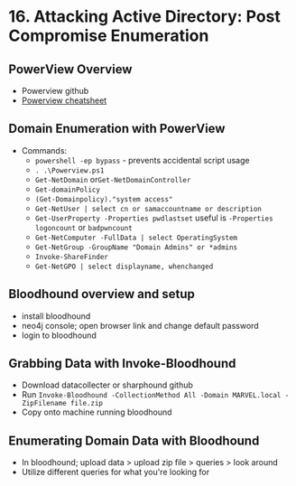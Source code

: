 # 16. Attacking Active Directory: Post Compromise Enumeration

## PowerView Overview
- Powerview github
- [Powerview cheatsheet](https://gist.github.com/HarmJ0y/184f9822b195c52dd50c379ed3117993)

## Domain Enumeration with PowerView
- Commands:
	- `powershell -ep bypass` -  prevents accidental script usage
	- `. .\Powerview.ps1`
	- `Get-NetDomain` or`Get-NetDomainController`
	- `Get-domainPolicy`
	- `(Get-Domainpolicy)."system access"`
	- `Get-NetUser | select cn or samaccountname or description`
	- `Get-UserProperty -Properties pwdlastset` useful is `-Properties logoncount` or `badpwncount`
	- `Get-NetComputer -FullData | select OperatingSystem`
	- `Get-NetGroup -GroupName "Domain Admins" or *admins`
	- `Invoke-ShareFinder`
	- `Get-NetGPO | select displayname, whenchanged`

## Bloodhound overview and setup
- install bloodhound
- neo4j console; open browser link and change default password
- login to bloodhound

## Grabbing Data with Invoke-Bloodhound
- Download datacollecter or sharphound github
- Run `Invoke-Bloodhound -CollectionMethod All -Domain MARVEL.local -ZipFilename file.zip`
- Copy onto machine running bloodhound
   
## Enumerating Domain Data with Bloodhound

- In bloodhound; upload data > upload zip file > queries > look around
- Utilize different queries for what you're looking for 


